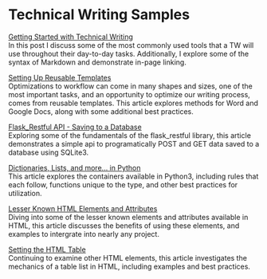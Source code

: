 # Technical Writing Samples

[Getting Started with Technical Writing](https://jeffreygraessley.com/blog/2023/getting-started-with-technical-writing)  
In this post I discuss some of the most commonly used tools that a TW will use throughout their day-to-day tasks. Additionally, I explore some of the syntax of Markdown and demonstrate in-page linking.

[Setting Up Reusable Templates](http://jeffreygraessley.com/blog/2023/setting-up-reusable-templates)  
Optimizations to workflow can come in many shapes and sizes, one of the most important tasks, and an opportunity to optimize our writing process, comes from reusable templates. This article explores methods for Word and Google Docs, along with some additional best practices. 

[Flask_Restful API - Saving to a Database](https://jeffreygraessley.com/blog/2023/flask-restful-api)  
Exploring some of the fundamentals of the flask_restful library, this article demonstrates a simple api to programatically POST and GET data saved to a database using SQLite3. 

[Dictionaries, Lists, and more... in Python](https://jeffreygraessley.com/blog/2023/dictionaries-lists-and-more)  
This article explores the containers available in Python3, including rules that each follow, functions unique to the type, and other best practices for utilization. 

[Lesser Known HTML Elements and Attributes](https://jeffreygraessley.com/blog/2023/lesser-known-html-elements-and-attributes)  
Diving into some of the lesser known elements and attributes available in HTML, this article discusses the benefits of using these elements, and examples to intergrate into nearly any project.

[Setting the HTML Table](https://jeffreygraessley.com/blog/2023/setting-the-html-table)  
Continuing to examine other HTML elements, this article investigates the mechanics of a table list in HTML, including examples and best practices. 
